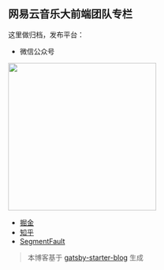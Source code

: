 网易云音乐大前端团队专栏
---

这里做归档，发布平台：

 - 微信公众号
 
<img src="https://p6.music.126.net/obj/wo3DlcOGw6DClTvDisK1/3881306725/baf3/9b3f/8a43/32f140ca8cb32d06a3882e585f983104.jpg" width="300" />

 - [掘金](https://juejin.im/user/5cd23730f265da03576edbf1/posts)
 - [知乎](https://www.zhihu.com/org/yun-yin-le-qian-duan-ji-zhu-tuan-dui/posts)
 - [SegmentFault](https://segmentfault.com/u/musicfe/articles)

> 本博客基于 [gatsby-starter-blog](https://github.com/gatsbyjs/gatsby-starter-blog) 生成
